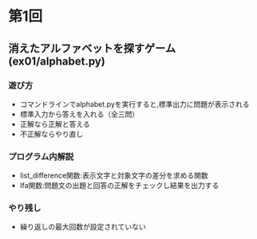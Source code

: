 # 第1回
## 消えたアルファベットを探すゲーム(ex01/alphabet.py)
### 遊び方
* コマンドラインでalphabet.pyを実行すると,標準出力に問題が表示される
* 標準入力から答えを入れる（全三問）
* 正解なら正解と答える
* 不正解ならやり直し
### プログラム内解説
* list_difference関数:表示文字と対象文字の差分を求める関数
* lfa関数:問題文の出題と回答の正解をチェックし結果を出力する
### やり残し
* 繰り返しの最大回数が設定されていない